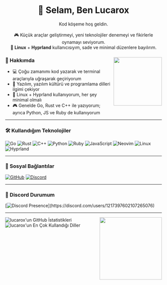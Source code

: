 <h1 align="center">🦊 Selam, Ben Lucarox</h1>
<p align="center">
  Kod köşeme hoş geldin.<br><br>
  🎮 Küçük araçlar geliştirmeyi, yeni teknolojiler denemeyi ve fikirlerle oynamayı seviyorum.<br>
  🐧 <b>Linux</b> + <b>Hyprland</b> kullanıcısıyım, sade ve minimal düzenlere bayılırım.
</p>

<div>
<img src="./assets/fyodor-dostoevsky-bsd.gif" width="155" align="right">

### 🦊 Hakkımda

- 💻 Çoğu zamanımı kod yazarak ve terminal araçlarıyla uğraşarak geçiriyorum  
- 🧠 Yazılım, yazılım kültürü ve programlama dilleri ilgimi çekiyor  
- 🐧 Linux + Hyprland kullanıyorum, her şey minimal olmalı  
- 🎮 Genelde Go, Rust ve C++ ile yazıyorum; ayrıca Python, JS ve Ruby de kullanıyorum  

</div>

---

### 🛠️ Kullandığım Teknolojiler

![Go](https://img.shields.io/badge/Go-00ADD8?style=for-the-badge&logo=go&logoColor=white)
![Rust](https://img.shields.io/badge/Rust-000000?style=for-the-badge&logo=rust&logoColor=white)
![C++](https://img.shields.io/badge/C++-00599C?style=for-the-badge&logo=cplusplus&logoColor=white)
![Python](https://img.shields.io/badge/Python-3670A0?style=for-the-badge&logo=python&logoColor=ffdd54)
![Ruby](https://img.shields.io/badge/Ruby-CC342D?style=for-the-badge&logo=ruby&logoColor=white)
![JavaScript](https://img.shields.io/badge/JavaScript-F7DF1E?style=for-the-badge&logo=javascript&logoColor=black)
![Neovim](https://img.shields.io/badge/Neovim-57A143?style=for-the-badge&logo=neovim&logoColor=white)
![Linux](https://img.shields.io/badge/Linux-FCC624?style=for-the-badge&logo=linux&logoColor=black)
![Hyprland](https://img.shields.io/badge/Hyprland-32b8d8?style=for-the-badge&logo=linux&logoColor=white)

---

### 🔗 Sosyal Bağlantılar

[![GitHub](https://img.shields.io/badge/GitHub-24292e?style=for-the-badge&logo=github&logoColor=white)](https://github.com/lucarox)
[![Discord](https://img.shields.io/badge/Discord-Lucarox-5865F2?style=for-the-badge&logo=discord&logoColor=white)](https://discord.com/users/1217397602107265076)

---

### 📡 Discord Durumum

[![Discord Presence](https://lanyard.cnrad.dev/api/1217397602107265076?theme=dark&bg=0d1117&borderRadius=20px&idleMessage=Kod%20yazıyor...)](https://discord.com/users/1217397602107265076)

---

<img width="200px" src="./assets/waguri.png" align="right"/>
<img alt="lucarox'un GitHub İstatistikleri" src="https://github-readme-stats.vercel.app/api?username=lucarox&show_icons=true&theme=react&hide_border=true&bg_color=0D1117&v=1" />
<img alt="lucarox'un En Çok Kullandığı Diller" src="https://github-readme-stats.vercel.app/api/top-langs/?username=lucarox&langs_count=8&count_private=true&layout=compact&theme=react&hide_border=true&bg_color=0D1117&v=1" />
